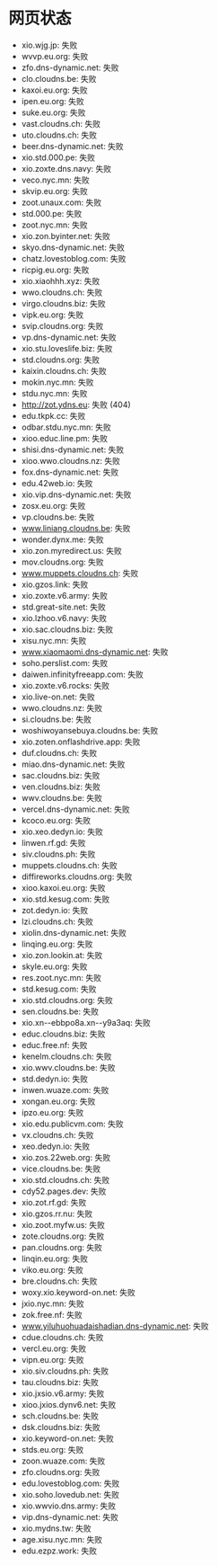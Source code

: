 # 网页状态
- xio.wjg.jp: 失败
- wvvp.eu.org: 失败
- zfo.dns-dynamic.net: 失败
- clo.cloudns.be: 失败
- kaxoi.eu.org: 失败
- ipen.eu.org: 失败
- suke.eu.org: 失败
- vast.cloudns.ch: 失败
- uto.cloudns.ch: 失败
- beer.dns-dynamic.net: 失败
- xio.std.000.pe: 失败
- xio.zoxte.dns.navy: 失败
- veco.nyc.mn: 失败
- skvip.eu.org: 失败
- zoot.unaux.com: 失败
- std.000.pe: 失败
- zoot.nyc.mn: 失败
- xio.zon.byinter.net: 失败
- skyo.dns-dynamic.net: 失败
- chatz.lovestoblog.com: 失败
- ricpig.eu.org: 失败
- xio.xiaohhh.xyz: 失败
- wwo.cloudns.ch: 失败
- virgo.cloudns.biz: 失败
- vipk.eu.org: 失败
- svip.cloudns.org: 失败
- vp.dns-dynamic.net: 失败
- xio.stu.loveslife.biz: 失败
- std.cloudns.org: 失败
- kaixin.cloudns.ch: 失败
- mokin.nyc.mn: 失败
- stdu.nyc.mn: 失败
- http://zot.ydns.eu: 失败 (404)
- edu.tkpk.cc: 失败
- odbar.stdu.nyc.mn: 失败
- xioo.educ.line.pm: 失败
- shisi.dns-dynamic.net: 失败
- xioo.wwo.cloudns.nz: 失败
- fox.dns-dynamic.net: 失败
- edu.42web.io: 失败
- xio.vip.dns-dynamic.net: 失败
- zosx.eu.org: 失败
- vp.cloudns.be: 失败
- www.liniang.cloudns.be: 失败
- wonder.dynx.me: 失败
- xio.zon.myredirect.us: 失败
- mov.cloudns.org: 失败
- www.muppets.cloudns.ch: 失败
- xio.gzos.link: 失败
- xio.zoxte.v6.army: 失败
- std.great-site.net: 失败
- xio.lzhoo.v6.navy: 失败
- xio.sac.cloudns.biz: 失败
- xisu.nyc.mn: 失败
- www.xiaomaomi.dns-dynamic.net: 失败
- soho.perslist.com: 失败
- daiwen.infinityfreeapp.com: 失败
- xio.zoxte.v6.rocks: 失败
- xio.live-on.net: 失败
- wwo.cloudns.nz: 失败
- si.cloudns.be: 失败
- woshiwoyansebuya.cloudns.be: 失败
- xio.zoten.onflashdrive.app: 失败
- duf.cloudns.ch: 失败
- miao.dns-dynamic.net: 失败
- sac.cloudns.biz: 失败
- ven.cloudns.biz: 失败
- wwv.cloudns.be: 失败
- vercel.dns-dynamic.net: 失败
- kcoco.eu.org: 失败
- xio.xeo.dedyn.io: 失败
- linwen.rf.gd: 失败
- siv.cloudns.ph: 失败
- muppets.cloudns.ch: 失败
- diffireworks.cloudns.org: 失败
- xioo.kaxoi.eu.org: 失败
- xio.std.kesug.com: 失败
- zot.dedyn.io: 失败
- lzi.cloudns.ch: 失败
- xiolin.dns-dynamic.net: 失败
- linqing.eu.org: 失败
- xio.zon.lookin.at: 失败
- skyle.eu.org: 失败
- res.zoot.nyc.mn: 失败
- std.kesug.com: 失败
- xio.std.cloudns.org: 失败
- sen.cloudns.be: 失败
- xio.xn--ebbpo8a.xn--y9a3aq: 失败
- educ.cloudns.biz: 失败
- educ.free.nf: 失败
- kenelm.cloudns.ch: 失败
- xio.wwv.cloudns.be: 失败
- std.dedyn.io: 失败
- inwen.wuaze.com: 失败
- xongan.eu.org: 失败
- ipzo.eu.org: 失败
- xio.edu.publicvm.com: 失败
- vx.cloudns.ch: 失败
- xeo.dedyn.io: 失败
- xio.zos.22web.org: 失败
- vice.cloudns.be: 失败
- xio.std.cloudns.ch: 失败
- cdy52.pages.dev: 失败
- xio.zot.rf.gd: 失败
- xio.gzos.rr.nu: 失败
- xio.zoot.myfw.us: 失败
- zote.cloudns.org: 失败
- pan.cloudns.org: 失败
- linqin.eu.org: 失败
- viko.eu.org: 失败
- bre.cloudns.ch: 失败
- woxy.xio.keyword-on.net: 失败
- jxio.nyc.mn: 失败
- zok.free.nf: 失败
- www.yiluhuohuadaishadian.dns-dynamic.net: 失败
- cdue.cloudns.ch: 失败
- vercl.eu.org: 失败
- vipn.eu.org: 失败
- xio.siv.cloudns.ph: 失败
- tau.cloudns.biz: 失败
- xio.jxsio.v6.army: 失败
- xioo.jxios.dynv6.net: 失败
- sch.cloudns.be: 失败
- dsk.cloudns.biz: 失败
- xio.keyword-on.net: 失败
- stds.eu.org: 失败
- zoon.wuaze.com: 失败
- zfo.cloudns.org: 失败
- edu.lovestoblog.com: 失败
- xio.soho.lovedub.net: 失败
- xio.wwvio.dns.army: 失败
- vip.dns-dynamic.net: 失败
- xio.mydns.tw: 失败
- age.xisu.nyc.mn: 失败
- edu.ezpz.work: 失败
